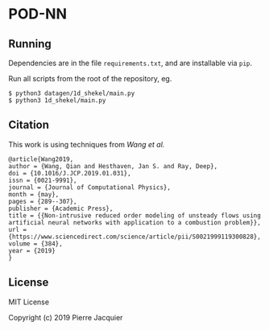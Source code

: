 # POD-NN

## Running
Dependencies are in the file `requirements.txt`, and are installable via `pip`.

Run all scripts from the root of the repository, eg.
```console
$ python3 datagen/1d_shekel/main.py
$ python3 1d_shekel/main.py
```

## Citation
This work is using techniques from _Wang et al._
```
@article{Wang2019,
author = {Wang, Qian and Hesthaven, Jan S. and Ray, Deep},
doi = {10.1016/J.JCP.2019.01.031},
issn = {0021-9991},
journal = {Journal of Computational Physics},
month = {may},
pages = {289--307},
publisher = {Academic Press},
title = {{Non-intrusive reduced order modeling of unsteady flows using artificial neural networks with application to a combustion problem}},
url = {https://www.sciencedirect.com/science/article/pii/S0021999119300828},
volume = {384},
year = {2019}
}
```

## License
MIT License

Copyright (c) 2019 Pierre Jacquier
